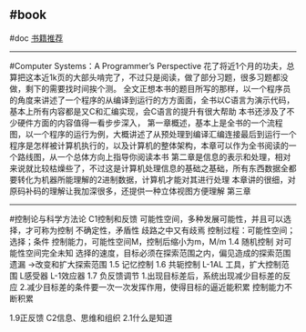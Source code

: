 #book 
---
#doc
[书籍推荐](http://www.nowamagic.net/librarys/veda/books/)

---
#Computer Systems：A Programmer’s Perspective
花了将近1个月的功夫，总算把这本近1k页的大部头啃完了，不过只是阅读，做了部分习题，很多习题都没做，剩下的需要找时间挨个测。
全文正想本书的题目所写的那样，以一个程序员的角度来讲述了一个程序的从编译到运行的方方面面，全书以C语言为演示代码，基本上所有内容都是又C和汇编实现，会C语言的提升有很大帮助
本书还涉及了不少硬件方面的内容值得一看步步深入，
第一章概述，基本上是全书的一个流程图，以一个程序的运行为例，大概讲述了从预处理到编译汇编连接最后到运行一个程序是怎样被计算机执行的，以及计算机的整体架构，本章可以作为全书阅读的一个路线图，从一个总体方向上指导你阅读本书
第二章是信息的表示和处理，相对来说就比较枯燥些了，不过这是计算机处理信息的基础之基础，所有东西数据全都要转化为机器所能理解的2进制数据，计算机才能对其进行处理
本章讲的很细，对原码补码的理解让我加深很多，还提供一种立体视图方便理解
第三章


---
#控制论与科学方法论
C1控制和反馈
可能性空间，多种发展可能性，并且可以选择，才可称为控制
不确定性，矛盾性
     歧路之中又有歧焉
控制过程：可能性空间；选择；条件
控制能力，可能性空间M，控制后缩小为m，M/m
1.4 随机控制
对可能性空间完全未知
     选择的速度，目标必须在探索范围之内，偏见造成的探索范围遗漏
     ->改变和扩大探索范围
1.5 记忆控制
1.6 共轭控制
L-1AL
工具，扩大控制范围
L感受器
L-1效应器
1.7 负反馈调节
1.出现目标差后，系统出现减少目标差的反应
2.减少目标差的条件要一次一次发挥作用，使得目标的逼近能积累
控制能力不断积累

1.9正反馈
C2信息、思维和组织
2.1什么是知道












